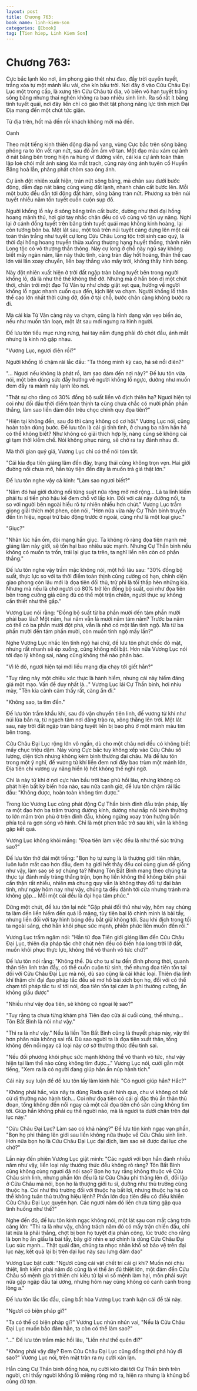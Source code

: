 ```yaml
---
layout: post
title: Chương 763: 
book_name: linh-kiem-son
categories: [Ebook]
tag: [Tien hiep, Linh Kiem Son]
---
```


# Chương 763: 

Cực bắc lạnh lẽo nơi, âm phong gào thét như đao, đầy trời quyển tuyết, trắng xóa tự một mảnh lều vải, che kín bầu trời. Nơi đây ở vào Cửu Châu Đại Lục một trong cấp, là xưng tên Cửu Châu tử địa, vô biên vô hạn tuyết trắng sông băng nhưng thai nghén không ra bao nhiêu sinh linh. Ra số rất ít băng tinh tuyết quái, nơi đây liền chỉ có gào thét tật phong năng lực tĩnh mịch Đại Địa mang đến một chút tức giận.

Tử địa trên, hốt mà đến rồi khách không mời mà đến.

Oanh

Theo một tiếng kinh thiên động địa nổ vang, vùng Cực bắc trên sông băng phóng ra to lớn vết rạn nứt, sau đó ầm ầm vỡ tan. Một đạo màu xám cự ảnh ở nát băng bên trong hiện ra hùng vĩ đường viền, cái kia cự ảnh toàn thân lập loè chói mắt ánh sáng lóa mắt trạch, cùng này óng ánh tuyên cổ Huyền Băng hoà lẫn, phảng phất chòm sao óng ánh.

Cự ảnh đột nhiên xuất hiện, trán nứt sông băng, mà chân sau dưới bước động, dẫm đạp nát băng cùng vùng đất lạnh, nhanh chân cất bước lên. Mỗi một bước đều dẫn tới động đất hám, sông băng trán nứt. Phương xa trên núi tuyết nhiều năm tồn tuyết cuồn cuộn sụp đổ.

Người khổng lồ này ở sông băng trên cất bước, dường như thời đại hồng hoang mãnh thú, hơi giơ tay nhấc chân đều có vô cùng vô tận uy năng. Nghỉ lại ở cánh đồng tuyết trên băng tinh tuyết quái mạc không kinh hoàng, lại còn tướng bôn ba. Một lát sau, một toà trên núi tuyết càng dựng lên một cái toàn thân trắng như tuyết cự long Cửu Châu Long tộc trời sinh cao quý, là thời đại hồng hoang truyền thừa xuống thượng hạng huyết thống, thành niên Long tộc có vô thượng thần thông. Này cự long ở chỗ này ngủ say không biết mấy ngàn năm, lần này thức tỉnh, càng tràn đầy hốt hoảng, thân thể cao lớn vài lần xoay chuyển, liền bay thẳng vào mây trời, không thấy hình bóng.

Này đột nhiên xuất hiện ở trời đất ngập tràn băng tuyết bên trong người khổng lồ, đã là như thế thế không thể đỡ. Nhưng mà ở hắn bôn đi một chút thời, chân trời một đạo Tử Vân tự như chớp giật xẹt qua, hướng về người khổng lồ ngực nhanh cuốn qua đến, kịch liệt va chạm. Người khổng lồ thân thể cao lớn nhất thời cứng đờ, đốn ở tại chỗ, bước chân càng không bước ra đi.

Mà cái kia Tử Vân càng này va chạm, cũng là hình dạng vặn vẹo biến ảo, nếu như muốn tán loạn, một lát sau mới ngưng ra hình người.

Đế lưu tôn tiếu mục rưng rưng, hai tay nắm đụng phải đỏ chót đầu, ánh mắt nhưng là kinh nộ gặp nhau.

"Vương Lục, ngươi điên rồi?"

Người khổng lồ chậm rãi lắc đầu: "Ta thông minh kỳ cao, há sẽ nổi điên?"

"... Ngươi nếu không là phát rồ, làm sao dám đến nơi này?" Đế lưu tôn vừa nói, một bên dùng sức đẩy hướng về người khổng lồ ngực, dường như muốn đem đẩy ra mảnh này lạnh lẽo nơi.

"Thật sự cho rằng có 30% đồng bộ suất liền vô địch thiên hạ? Ngươi hiện tại coi như đối đầu thời điểm toàn thịnh ta cũng chưa chắc có mười phần phần thắng, làm sao liền dám đến trêu chọc chính quy đọa tiên?"

"Hiện tại không đến, sau đó thì càng không có cơ hội." Vương Lục nói, cũng hoàn toàn dừng bước. Đế lưu tôn là cái gì tính tình, ở chung ba năm hắn há có thể không biết? Như không có giải thích hợp lý, nàng cũng sẽ không cái gì tạm thời kiềm chế. Nói không phục nàng, sẽ chờ ra tay đánh nhau đi.

Mà thời gian quý giá, Vương Lục chỉ có thể nói tóm tắt.

"Cái kia đọa tiên giáng lâm đến đây, trạng thái cũng không trọn vẹn. Hai giới đường nối chưa mở, hắn tùy tiện đến đây là muốn trả giá thật lớn."

Đế lưu tôn nghe vậy cả kinh: "Làm sao ngươi biết?"

"Năm đó hai giới đường nối từng suýt nữa rộng mở mở rộng... Là ta linh kiếm phái tu sĩ tiền phó hậu kế đem chỗ vỡ lấp kín. Đối với cái này đường nối, ta so với người bên ngoài hiểu rõ tự nhiên nhiều hơn chút." Vương Lục trầm giọng giải thích một phen, còn nói, "Hơn nữa vừa nãy Cự Thần binh truyền đến tín hiệu, ngoại trừ báo động trước ở ngoài, cũng như là một loại giục."

"Giục?"

"Nhân lúc hắn ốm, đòi mạng hắn giục. Ta không rõ ràng đọa tiên mạnh mẽ giáng lâm này giới, sẽ tổn hại bao nhiêu sức mạnh. Nhưng Cự Thần binh nếu không có muốn ta trốn, trái lại giục ta trên, ta nghĩ liền nên còn có phần thắng."

Đế lưu tôn nghe vậy trầm mặc không nói, một hồi lâu sau: "30% đồng bộ suất, thực lực so với ta thời điểm toàn thịnh cũng cường có hạn, chính diện giao phong còn lâu mới là đọa tiên đối thủ, trừ phi là tối thấp hèn những kia. Nhưng mà nếu là chờ ngươi có 80% trở lên đồng bộ suất, coi như đọa tiên bên trong cường giả cũng đủ có thể một trận chiến, ngươi thực sự không cần thiết như thế gấp."

Vương Lục nói rằng: "Đồng bộ suất từ ba phần mười đến tám phần mười phải bao lâu? Một năm, hai năm vẫn là mười năm tám năm? Trước ba năm có thể có ba phần mười đột phá, vẫn là nhờ có một lần tỉnh ngộ. Mà từ ba phần mười đến tám phần mười, còn muốn tỉnh ngộ mấy lần?"

Nghe Vương Lục nhấc lên tỉnh ngộ hai chữ, đế lưu tôn phút chốc đỏ mặt, nhưng rất nhanh sẽ ép xuống, cũng không nổi bật. Hơn nữa Vương Lục nói tới đạo lý không sai, nàng cũng không thể nào phản bác.

"Vì lẽ đó, ngươi hiện tại mới liều mạng địa chạy tới giết hắn?"

"Tuy rằng này một chiêu xác thực là hành hiểm, nhưng cái này hiểm đáng giá một mạo. Vấn đề duy nhất là..." Vương Lục lái Cự Thần binh, hơi nhíu mày, "Tên kia cảnh cảm thấy rất, càng ẩn đi."

"Không sao, ta tìm đến."

Đế lưu tôn trầm khẩu khí, sau đó vận chuyển tiên linh, đế vương tử khí như núi lửa bắn ra, từ ngạch tâm nơi dâng trào ra, xông thẳng lên trời. Một lát sau, này trời đất ngập tràn băng tuyết liền bị bao phủ ở một mảnh màu tím bên trong.

Cửu Châu Đại Lục rộng lớn vô ngần, dù cho một châu nơi đều có không biết mấy chục triệu dặm. Này vùng Cực bắc tuy không xếp vào Cửu Châu số lượng, diện tích nhưng không kém bình thường đại châu. Mà đế lưu tôn trong một ý nghĩ, đế vương tử khí liền đem nơi đây bao trùm một mảnh lớn, Địa tiên chi vương uy năng hiển lộ hết không thể nghi ngờ.

Chỉ là này tử khí ở nơi cực hàn bầu trời bao phủ hồi lâu, nhưng không có phát hiện bất kỳ biến hóa nào, sau nửa canh giờ, đế lưu tôn chậm rãi lắc đầu: "Không được, hoàn toàn không tìm được."

Trong lúc Vương Lục cũng phát động Cự Thần binh đỉnh đầu trận pháp, lấy ra một đạo hơn ba trăm trượng đường kính, dường như nắp nồi bình thường to lớn mâm tròn phù ở trên đỉnh đầu, không ngừng xoay tròn hướng bốn phía toả ra gợn sóng vô hình. Chỉ là một phen trắc trở sau khi, vẫn là không gặp kết quả.

Vương Lục không khỏi mắng: "Đọa tiên làm việc đều là như thế súc trứng sao?"

Đế lưu tôn thở dài một tiếng: "Bọn họ tự xưng là là thượng giới tiên nhân, luôn luôn mắt cao hơn đầu, đem hạ giới hết thảy đều coi cùng giun dế giống như vậy, làm sao sẽ sợ chúng ta? Nhưng Tôn Bất Bình mang theo chúng ta thực tại đánh mấy tràng thắng trận, bọn họ liền không thể không biến phải cẩn thận rất nhiều, nhiên mà chung quy vẫn là không thay đổi tự đại bản tính, như ngày hôm nay như vậy, chúng ta đều đánh tới cửa nhưng tránh mà không gặp... Mỗi một cái đều là đại họa tâm phúc."

Dừng một chút, đế lưu tôn lại nói: "Gặp phải đối thủ như vậy, hôm nay chúng ta làm đến liền hiềm đến quá lỗ mãng, tùy tiện bại lộ chính mình lá bài tẩy, nhưng liền đối với tay hình bóng đều bắt giữ không tới. Sau khi địch trong tối ta ngoài sáng, chờ hắn khôi phục sức mạnh, phiền phức liền muốn đến rồi."

Vương Lục trầm ngâm nói: "Hắn từ đọa Tiên giới giáng lâm đến Cửu Châu Đại Lục, thiên địa pháp tắc chờ chút nên đều có biến hóa long trời lở đất, muốn khôi phục thực lực, không thể vô thanh vô tức chứ?"

Đế lưu tôn nói rằng: "Không thể. Dù cho tu sĩ tu đến đỉnh phong thời, quanh thân tiên linh tràn đầy, có thể cuồn cuộn từ sinh, thế nhưng đọa tiên tồn tại đối với Cửu Châu Đại Lục mà nói, dù sao cũng là cái khác loại. Thiên địa linh khí thậm chí đại đạo pháp tắc đều sẽ mơ hồ bài xích bọn họ, đối với có thể chạm tới pháp tắc tu sĩ tới nói, đọa tiên tồn tại cảm là phi thường cường, ẩn không giấu được"

"Nhiều như vậy đọa tiên, sẽ không có ngoại lệ sao?"

"Tuy rằng ta chưa từng khám phá Tiên đạo cửa ải cuối cùng, thế nhưng... Tôn Bất Bình là nói như vậy."

"Thì ra là như vậy." Nếu là liền Tôn Bất Bình cũng là thuyết pháp này, vậy thì hơn phân nửa không sai rồi. Dù sao người ta là đọa tiên xuất thân, tổng không đến nổi ngay cả loại này cơ sở thường thức đều tính sai.

"Nếu đối phương khôi phục sức mạnh không thể vô thanh vô tức, như vậy hiện tại làm thế nào cũng không tìm được..." Vương Lục nói, cười gằn một tiếng, "Xem ra là có người đang giúp hắn ẩn núp hành tích."

Cái này suy luận để đế lưu tôn lấy làm kinh hãi: "Có người giúp hắn? Hắc?"

"Không phải hắc, vừa nãy ta dùng Rada quét hình qua, chu vi không có bất cứ dị thường nào hành tích... Coi như đọa tiên có cái gì đặc thù ẩn thân thủ đoạn, tổng không đến nổi ngay cả một cái đọa tiên chó săn cũng không tìm tới. Giúp hắn không phải cụ thể người nào, mà là ngươi ta dưới chân trên đại lục này."

"Cửu Châu Đại Lục? Làm sao có khả năng?" Đế lưu tôn kinh ngạc vạn phần, "Bọn họ phi thăng lên giới sau liền không nữa thuộc về Cửu Châu sinh linh. Hơn nữa bọn họ là Cửu Châu Đại Lục đại địch, làm sao sẽ được đại lục che chở?"

Lần này đến phiên Vương Lục giật mình: "Các ngươi với bọn hắn đánh nhiều năm như vậy, liền loại này thường thức đều không rõ ràng? Tôn Bất Bình cũng không cùng ngươi đã nói sao? Bọn họ tuy rằng không thuộc về Cửu Châu sinh linh, nhưng phần lớn đều là từ Cửu Châu phi thăng lên đi, đối lập ở Cửu Châu mà nói, bọn họ là thượng giới tu sĩ, dường như thủ trưởng cùng thuộc hạ. Coi như thủ trưởng đối với thuộc hạ bất lợi, nhưng thuộc hạ há có thể không tuân thủ trưởng hiệu lệnh? Phần lớn đọa tiên đều có điều khiển Cửu Châu Đại Lục quyền hạn. Các ngươi năm đó liền chưa từng gặp qua tình huống như thế?"

Nghe đến đó, đế lưu tôn kinh ngạc không nói, một lát sau con mắt càng trợn càng lớn: "Thì ra là như vậy, chẳng trách năm đó có mấy trận chiến đấu, chỉ lát nữa là phải thắng, chợt bị bọn họ tuyệt địa phản công, lúc trước cho rằng là bọn họ ẩn giấu lá bài tẩy, bây giờ nhìn e sợ chính là dùng Cửu Châu Đại Lục sức mạnh... Thật quái đản, chúng ta nhọc nhằn khổ sở bảo vệ trên đại lục này, kết quả lại bị trên đại lục này sau lưng đâm đao"

Vương Lục bật cười: "Ngươi cùng cái vật chết trí cái gì khí? Muốn nói chịu thiệt, linh kiếm phái năm đó cũng là vì thế ăn đủ thiệt lớn, một đám đến Cửu Châu số mệnh gia trì thiên chi kiêu tử lại vì số mệnh làm hại, môn phái suýt nữa gặp ngập đầu tai ương, nhưng hôm nay cũng không có canh cánh trong lòng a."

Đế lưu tôn lắc lắc đầu, cũng bất hòa Vương Lục tranh luận cái đề tài này.

"Ngươi có biện pháp gì?"

"Ta có thể có biện pháp gì?" Vương Lục nhún nhún vai, "Nếu là Cửu Châu Đại Lục muốn bảo đảm hắn, ta còn có thể làm sao?"

"..." Đế lưu tôn trầm mặc hồi lâu, "Liền như thế quên đi?"

"Không phải vậy đây? Đem Cửu Châu Đại Lục cũng đồng thời phá hủy đi sao?" Vương Lục nói, trên mặt tràn ra nụ cười xán lạn.

Hắn cùng Cự Thần binh đồng hóa, nụ cười kéo dài tới Cự Thần binh trên người, chỉ thấy người khổng lồ miệng rộng mở ra, hiện ra nhưng là khủng bố cùng dữ tợn.